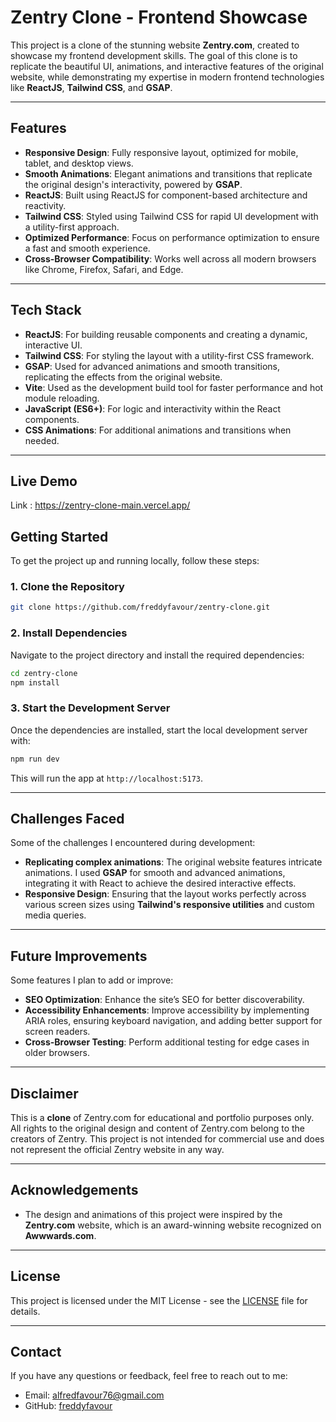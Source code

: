 # Zentry Clone - Frontend Showcase

This project is a clone of the stunning website **Zentry.com**, created to showcase my frontend development skills. The goal of this clone is to replicate the beautiful UI, animations, and interactive features of the original website, while demonstrating my expertise in modern frontend technologies like **ReactJS**, **Tailwind CSS**, and **GSAP**.

---

## **Features**

- **Responsive Design**: Fully responsive layout, optimized for mobile, tablet, and desktop views.
- **Smooth Animations**: Elegant animations and transitions that replicate the original design's interactivity, powered by **GSAP**.
- **ReactJS**: Built using ReactJS for component-based architecture and reactivity.
- **Tailwind CSS**: Styled using Tailwind CSS for rapid UI development with a utility-first approach.
- **Optimized Performance**: Focus on performance optimization to ensure a fast and smooth experience.
- **Cross-Browser Compatibility**: Works well across all modern browsers like Chrome, Firefox, Safari, and Edge.

---

## **Tech Stack**

- **ReactJS**: For building reusable components and creating a dynamic, interactive UI.
- **Tailwind CSS**: For styling the layout with a utility-first CSS framework.
- **GSAP**: Used for advanced animations and smooth transitions, replicating the effects from the original website.
- **Vite**: Used as the development build tool for faster performance and hot module reloading.
- **JavaScript (ES6+)**: For logic and interactivity within the React components.
- **CSS Animations**: For additional animations and transitions when needed.

---

## **Live Demo**
Link : https://zentry-clone-main.vercel.app/

## **Getting Started**

To get the project up and running locally, follow these steps:

### 1. Clone the Repository

```bash
git clone https://github.com/freddyfavour/zentry-clone.git
```

### 2. Install Dependencies

Navigate to the project directory and install the required dependencies:

```bash
cd zentry-clone
npm install
```

### 3. Start the Development Server

Once the dependencies are installed, start the local development server with:

```bash
npm run dev
```

This will run the app at `http://localhost:5173`.

---

## **Challenges Faced**

Some of the challenges I encountered during development:

- **Replicating complex animations**: The original website features intricate animations. I used **GSAP** for smooth and advanced animations, integrating it with React to achieve the desired interactive effects.
- **Responsive Design**: Ensuring that the layout works perfectly across various screen sizes using **Tailwind's responsive utilities** and custom media queries.

---

## **Future Improvements**

Some features I plan to add or improve:

- **SEO Optimization**: Enhance the site’s SEO for better discoverability.
- **Accessibility Enhancements**: Improve accessibility by implementing ARIA roles, ensuring keyboard navigation, and adding better support for screen readers.
- **Cross-Browser Testing**: Perform additional testing for edge cases in older browsers.

---

## **Disclaimer**

This is a **clone** of Zentry.com for educational and portfolio purposes only. All rights to the original design and content of Zentry.com belong to the creators of Zentry. This project is not intended for commercial use and does not represent the official Zentry website in any way.

---

## **Acknowledgements**

- The design and animations of this project were inspired by the **Zentry.com** website, which is an award-winning website recognized on **Awwwards.com**.

---

## **License**

This project is licensed under the MIT License - see the [LICENSE](LICENSE) file for details.

---

## **Contact**

If you have any questions or feedback, feel free to reach out to me:

- Email: alfredfavour76@gmail.com
- GitHub: [freddyfavour](https://github.com/freddyfavour)
